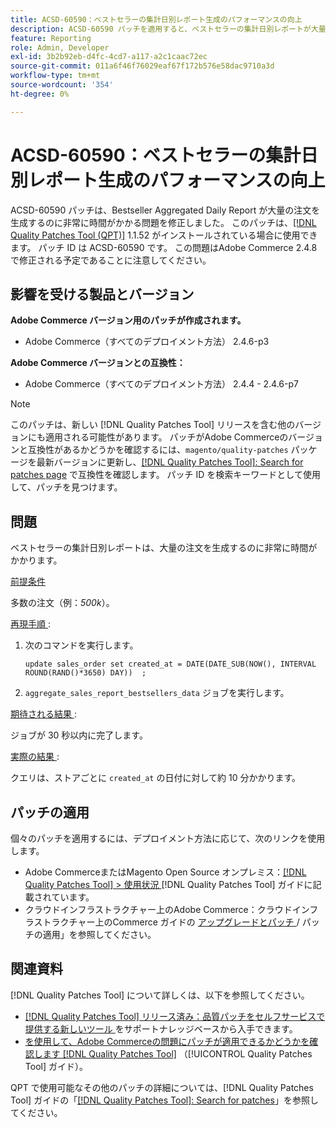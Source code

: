 ```yaml
---
title: ACSD-60590：ベストセラーの集計日別レポート生成のパフォーマンスの向上
description: ACSD-60590 パッチを適用すると、ベストセラーの集計日別レポートが大量の注文を生成するのに非常に時間がかかるAdobe Commerceの問題を修正できます。
feature: Reporting
role: Admin, Developer
exl-id: 3b2b92eb-d4fc-4cd7-a117-a2c1caac72ec
source-git-commit: 011a6f46f76029eaf67f172b576e58dac9710a3d
workflow-type: tm+mt
source-wordcount: '354'
ht-degree: 0%

---
```


# ACSD-60590：ベストセラーの集計日別レポート生成のパフォーマンスの向上

ACSD-60590 パッチは、Bestseller Aggregated Daily Report が大量の注文を生成するのに非常に時間がかかる問題を修正しました。 このパッチは、[[!DNL Quality Patches Tool (QPT)]](https://experienceleague.adobe.com/docs/commerce-operations/tools/quality-patches-tool/usage.html?lang=ja) 1.1.52 がインストールされている場合に使用できます。 パッチ ID は ACSD-60590 です。 この問題はAdobe Commerce 2.4.8 で修正される予定であることに注意してください。

## 影響を受ける製品とバージョン

**Adobe Commerce バージョン用のパッチが作成されます。**

* Adobe Commerce（すべてのデプロイメント方法） 2.4.6-p3

**Adobe Commerce バージョンとの互換性：**

* Adobe Commerce（すべてのデプロイメント方法） 2.4.4 - 2.4.6-p7

>[!NOTE]
>
>このパッチは、新しい [!DNL Quality Patches Tool] リリースを含む他のバージョンにも適用される可能性があります。 パッチがAdobe Commerceのバージョンと互換性があるかどうかを確認するには、`magento/quality-patches` パッケージを最新バージョンに更新し、[[!DNL Quality Patches Tool]: Search for patches page](https://experienceleague.adobe.com/tools/commerce-quality-patches/index.html?lang=ja) で互換性を確認します。 パッチ ID を検索キーワードとして使用して、パッチを見つけます。

## 問題

ベストセラーの集計日別レポートは、大量の注文を生成するのに非常に時間がかかります。

<u> 前提条件 </u>

多数の注文（例：*500k*）。

<u> 再現手順 </u>:

1. 次のコマンドを実行します。

   `update sales_order set created_at = DATE(DATE_SUB(NOW(), INTERVAL ROUND(RAND()*3650) DAY))  ;`

1. `aggregate_sales_report_bestsellers_data` ジョブを実行します。

<u> 期待される結果 </u>:

ジョブが 30 秒以内に完了します。

<u> 実際の結果 </u>:

クエリは、ストアごとに `created_at` の日付に対して約 10 分かかります。

## パッチの適用

個々のパッチを適用するには、デプロイメント方法に応じて、次のリンクを使用します。

* Adobe CommerceまたはMagento Open Source オンプレミス：[[!DNL Quality Patches Tool] > 使用状況 ](/help/tools/quality-patches-tool/usage.md) [!DNL Quality Patches Tool] ガイドに記載されています。
* クラウドインフラストラクチャー上のAdobe Commerce：クラウドインフラストラクチャー上のCommerce ガイドの [ アップグレードとパッチ ](https://experienceleague.adobe.com/docs/commerce-cloud-service/user-guide/develop/upgrade/apply-patches.html?lang=ja)/ パッチの適用」を参照してください。

## 関連資料

[!DNL Quality Patches Tool] について詳しくは、以下を参照してください。

* [[!DNL Quality Patches Tool]  リリース済み：品質パッチをセルフサービスで提供する新しいツール ](https://experienceleague.adobe.com/ja/docs/commerce-operations/tools/quality-patches-tool/quality-patches-tool-to-self-serve-quality-patches) をサポートナレッジベースから入手できます。
* [ を使用して、Adobe Commerceの問題にパッチが適用できるかどうかを確認します  [!DNL Quality Patches Tool]](/help/tools/quality-patches-tool/patches-available-in-qpt/check-patch-for-magento-issue-with-magento-quality-patches.md) （[!UICONTROL Quality Patches Tool] ガイド）。


QPT で使用可能なその他のパッチの詳細については、[!DNL Quality Patches Tool] ガイドの「[[!DNL Quality Patches Tool]: Search for patches](https://experienceleague.adobe.com/tools/commerce-quality-patches/index.html?lang=ja)」を参照してください。
